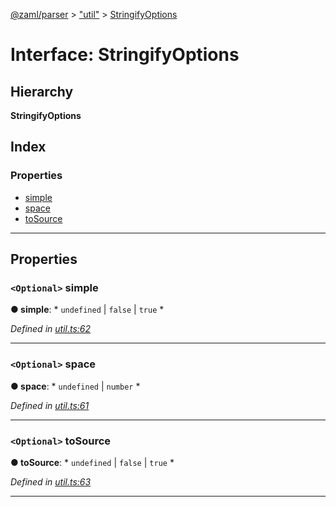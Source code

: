 [@zaml/parser](../README.md) > ["util"](../modules/_util_.md) > [StringifyOptions](../interfaces/_util_.stringifyoptions.md)

# Interface: StringifyOptions

## Hierarchy

**StringifyOptions**

## Index

### Properties

* [simple](_util_.stringifyoptions.md#simple)
* [space](_util_.stringifyoptions.md#space)
* [toSource](_util_.stringifyoptions.md#tosource)

---

## Properties

<a id="simple"></a>

### `<Optional>` simple

**● simple**: * `undefined` &#124; `false` &#124; `true`
*

*Defined in [util.ts:62](https://github.com/nexushubs/zaml-lang/blob/a042eb7/packages/zaml-parser/src/util.ts#L62)*

___
<a id="space"></a>

### `<Optional>` space

**● space**: * `undefined` &#124; `number`
*

*Defined in [util.ts:61](https://github.com/nexushubs/zaml-lang/blob/a042eb7/packages/zaml-parser/src/util.ts#L61)*

___
<a id="tosource"></a>

### `<Optional>` toSource

**● toSource**: * `undefined` &#124; `false` &#124; `true`
*

*Defined in [util.ts:63](https://github.com/nexushubs/zaml-lang/blob/a042eb7/packages/zaml-parser/src/util.ts#L63)*

___

